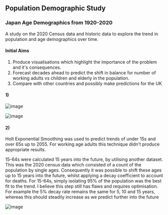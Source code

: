 ## Population Demographic Study
### Japan Age Demographics from 1920-2020
A study on the 2020 Census data and historic data to explore the trend in population and age demographics over time.

#### Initial Aims
1. Produce visualisations which highlight the importance of the problem and it's consequences.
2. Forecast decades ahead to predict the shift in balance for number of working adults vs children and elderly in the population.
3. Compare with other countries and possibly make predictions for the UK


#### 1)
![image](https://user-images.githubusercontent.com/65176466/230373791-1c85dae3-dab1-4a1b-a50f-d1f6df691940.png)

![image](https://user-images.githubusercontent.com/65176466/230373933-64bd5569-d784-4d85-9736-1bad5551fc07.png)

#### 2)
Holt Exponential Smoothing was used to predict trends of under 15s and over 65s up to 2055. For working age adults this technique didn't produce appropriate results.

15-64s were calculated 15 years into the future, by utilising another dataset. This was the 2020 census data which consisted of a count of the population by single ages. Consequently it was possible to shift these ages up to 15 years into the future, whilst applying a decay coefficient to account for deaths. For 15-64s, simply isolating 95% of the population was the best fit to the trend. I believe this step still has flaws and requires optimisation. For example the 5% decay rate remains the same for 5, 10 and 15 years, whereas this should steadily increase as we predict further into the future

![image](https://user-images.githubusercontent.com/65176466/230374266-e026bc4e-1b7b-4481-b2a8-f6d6a6400898.png)
